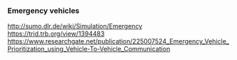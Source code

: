 ### Emergency vehicles
http://sumo.dlr.de/wiki/Simulation/Emergency
https://trid.trb.org/view/1394483
https://www.researchgate.net/publication/225007524_Emergency_Vehicle_Prioritization_using_Vehicle-To-Vehicle_Communication


